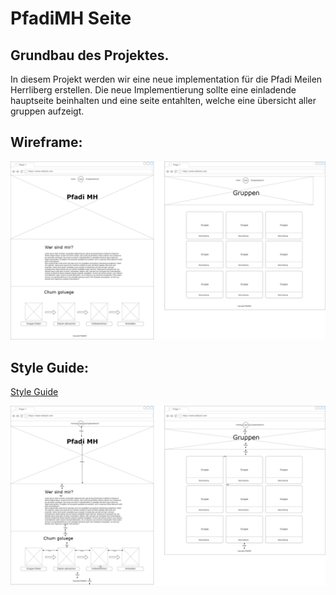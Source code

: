 # PfadiMH Seite

## Grundbau des Projektes.

In diesem Projekt werden wir eine neue implementation für die Pfadi Meilen Herrliberg erstellen. Die neue Implementierung sollte eine einladende hauptseite beinhalten und eine seite entahlten, welche eine übersicht aller gruppen aufzeigt.

## Wireframe:

![PfadiMH-Wireframe.png](PfadiMH-Wireframe.png)

## Style Guide:

[Style Guide](Pfadi-TBZ-CD.pdf)

![Wireframe with Spacing](Advanced-Wireframe.png)
